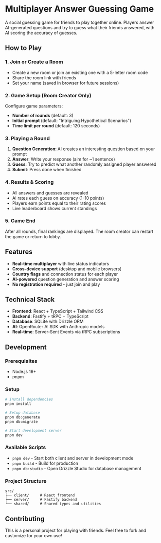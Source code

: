 # Multiplayer Answer Guessing Game

A social guessing game for friends to play together online. Players answer AI-generated questions and try to guess what their friends answered, with AI scoring the accuracy of guesses.

## How to Play

### 1. Join or Create a Room
- Create a new room or join an existing one with a 5-letter room code
- Share the room link with friends
- Set your name (saved in browser for future sessions)

### 2. Game Setup (Room Creator Only)
Configure game parameters:
- **Number of rounds** (default: 3)
- **Initial prompt** (default: "Intriguing Hypothetical Scenarios")  
- **Time limit per round** (default: 120 seconds)

### 3. Playing a Round
1. **Question Generation**: AI creates an interesting question based on your prompt
2. **Answer**: Write your response (aim for ~1 sentence)
3. **Guess**: Try to predict what another randomly assigned player answered
4. **Submit**: Press done when finished

### 4. Results & Scoring
- All answers and guesses are revealed
- AI rates each guess on accuracy (1-10 points)
- Players earn points equal to their rating scores
- Live leaderboard shows current standings

### 5. Game End
After all rounds, final rankings are displayed. The room creator can restart the game or return to lobby.

## Features

- **Real-time multiplayer** with live status indicators
- **Cross-device support** (desktop and mobile browsers)
- **Country flags** and connection status for each player
- **AI-powered** question generation and answer scoring
- **No registration required** - just join and play

## Technical Stack

- **Frontend**: React + TypeScript + Tailwind CSS
- **Backend**: Fastify + tRPC + TypeScript
- **Database**: SQLite with Drizzle ORM
- **AI**: OpenRouter AI SDK with Anthropic models
- **Real-time**: Server-Sent Events via tRPC subscriptions

## Development

### Prerequisites
- Node.js 18+
- pnpm

### Setup
```bash
# Install dependencies
pnpm install

# Setup database
pnpm db:generate
pnpm db:migrate

# Start development server
pnpm dev
```

### Available Scripts
- `pnpm dev` - Start both client and server in development mode
- `pnpm build` - Build for production
- `pnpm db:studio` - Open Drizzle Studio for database management

### Project Structure
```
src/
├── client/     # React frontend
├── server/     # Fastify backend
└── shared/     # Shared types and utilities
```

## Contributing

This is a personal project for playing with friends. Feel free to fork and customize for your own use!